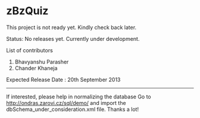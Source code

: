 zBzQuiz
=======


This project is not ready yet. Kindly check back later.

Status: No releases yet. Currently under development.

List of contributors
1) Bhavyanshu Parasher
2) Chander Khaneja

Expected Release Date : 20th September 2013

*******************
If interested, please help in normalizing the database 
Go to http://ondras.zarovi.cz/sql/demo/ and import the dbSchema_under_consideration.xml file. Thanks a lot!
